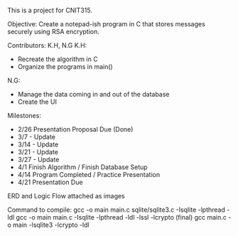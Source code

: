 This is a project for CNIT315.

Objective: Create a notepad-ish program in C that stores messages securely using RSA encryption.

Contributors: K.H, N.G
K.H: 
- Recreate the algorithm in C
- Organize the programs in main()

N.G:
- Manage the data coming in and out of the database
- Create the UI

Milestones:
- 2/26 Presentation Proposal Due (Done)
- 3/7 - Update
- 3/14 - Update
- 3/21 - Update
- 3/27 - Update
- 4/1 Finish Algorithm / Finish Database Setup
- 4/14 Program Completed / Practice Presentation
- 4/21 Presentation Due

ERD and Logic Flow attached as images

Command to compile:
gcc -o main main.c sqlite/sqlite3.c -Isqlite -lpthread -ldl
gcc -o main main.c -Isqlite -lpthread -ldl -lssl -lcrypto
(final) gcc main.c -o main -lsqlite3 -lcrypto -ldl